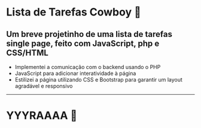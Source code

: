 # Lista de Tarefas Cowboy 🐎
## Um breve projetinho de uma lista de tarefas single page, feito com JavaScript, php e CSS/HTML
- Implementei a comunicação com o backend usando o PHP
- JavaScript para adicionar interatividade à página
- Estilizei a página utilizando CSS e Bootstrap para garantir um layout agradável e responsivo
---
# YYYRAAAA 🐎
